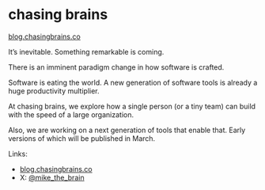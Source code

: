 # chasing brains

[blog.chasingbrains.co](https://blog.chasingbrains.co)

It’s inevitable. Something remarkable is coming.

There is an imminent paradigm change in how software is crafted.

Software is eating the world. A new generation of software tools is already a huge productivity multiplier.

At chasing brains, we explore how a single person (or a tiny team) can build with the speed of a large organization.

Also, we are working on a next generation of tools that enable that. Early versions of which will be published in March.


Links:
- [blog.chasingbrains.co](https://blog.chasingbrains.co)
- X: [@mike_the_brain](https://x.com/mike_the_brain)

